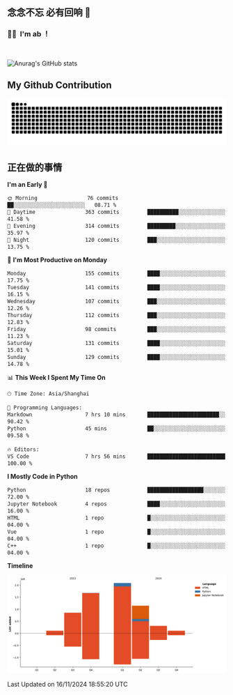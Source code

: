 ## 念念不忘 必有回响  👋
### 👨‍🔧&nbsp;&nbsp;I'm ab ！

<br>

![Anurag's GitHub stats](https://github-readme-stats.vercel.app/api?username=abinzzz&count_private=true&show_icons=true&theme=tokyonight)


## My Github Contribution
![](https://github.com/abinzzz/abinzzz/blob/output/github-contribution-grid-snake.svg)

## 正在做的事情

<!--START_SECTION:waka-->
**I'm an Early 🐤** 

```text
🌞 Morning                76 commits          ██░░░░░░░░░░░░░░░░░░░░░░░   08.71 % 
🌆 Daytime                363 commits         ██████████░░░░░░░░░░░░░░░   41.58 % 
🌃 Evening                314 commits         █████████░░░░░░░░░░░░░░░░   35.97 % 
🌙 Night                  120 commits         ███░░░░░░░░░░░░░░░░░░░░░░   13.75 % 
```
📅 **I'm Most Productive on Monday** 

```text
Monday                   155 commits         ████░░░░░░░░░░░░░░░░░░░░░   17.75 % 
Tuesday                  141 commits         ████░░░░░░░░░░░░░░░░░░░░░   16.15 % 
Wednesday                107 commits         ███░░░░░░░░░░░░░░░░░░░░░░   12.26 % 
Thursday                 112 commits         ███░░░░░░░░░░░░░░░░░░░░░░   12.83 % 
Friday                   98 commits          ███░░░░░░░░░░░░░░░░░░░░░░   11.23 % 
Saturday                 131 commits         ████░░░░░░░░░░░░░░░░░░░░░   15.01 % 
Sunday                   129 commits         ████░░░░░░░░░░░░░░░░░░░░░   14.78 % 
```


📊 **This Week I Spent My Time On** 

```text
🕑︎ Time Zone: Asia/Shanghai

💬 Programming Languages: 
Markdown                 7 hrs 10 mins       ███████████████████████░░   90.42 % 
Python                   45 mins             ██░░░░░░░░░░░░░░░░░░░░░░░   09.58 % 

🔥 Editors: 
VS Code                  7 hrs 56 mins       █████████████████████████   100.00 % 
```

**I Mostly Code in Python** 

```text
Python                   18 repos            ██████████████████░░░░░░░   72.00 % 
Jupyter Notebook         4 repos             ████░░░░░░░░░░░░░░░░░░░░░   16.00 % 
HTML                     1 repo              █░░░░░░░░░░░░░░░░░░░░░░░░   04.00 % 
Vue                      1 repo              █░░░░░░░░░░░░░░░░░░░░░░░░   04.00 % 
C++                      1 repo              █░░░░░░░░░░░░░░░░░░░░░░░░   04.00 % 
```



**Timeline**

![Lines of Code chart](https://raw.githubusercontent.com/abinzzz/abinzzz/main/assets/bar_graph.png)


 Last Updated on 16/11/2024 18:55:20 UTC
<!--END_SECTION:waka-->


